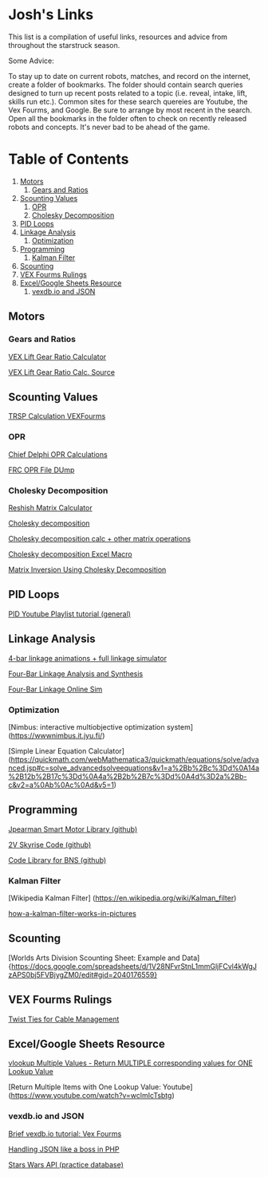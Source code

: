 # Josh's Links

This list is a compilation of useful links, resources and advice from throughout the starstruck season.

Some Advice:

To stay up to date on current robots, matches, and record on the internet, create a folder of bookmarks. The folder should contain search queries designed to turn up recent posts related to a topic (i.e. reveal, intake, lift, skills run etc.). Common sites for these search quereies are Youtube, the Vex Fourms, and Google. Be sure to arrange by most recent in the search. Open all the bookmarks in the folder often to check on recently released robots and concepts. It's never bad to be ahead of the game. 

# Table of Contents
1. [Motors](#Motors)
    1. [Gears and Ratios](#Gears-and-Ratios)
2. [Scounting Values](#Scounting-Values)
    1. [OPR](#OPR)
    2. [Cholesky Decomposition](#Cholesky-Decomposition)
3. [PID Loops](#PID-Loops)  
4. [Linkage Analysis](#Linkage-Analysis)
    1. [Optimization](#Optimization)
5. [Programming](#Programming)
    1. [Kalman Filter](#Kalman-Filter)
6. [Scounting](#Scouting)
7. [VEX Fourms Rulings](#VEX-Forums-Rulings)
8. [Excel/Google Sheets Resource](#Excel/Google-Sheets-Resource)
    1. [vexdb.io and JSON](#vexdb.io-and-JSON)

## Motors <a name="Motors"></a>

### Gears and Ratios <a name="Gears-and-Ratios"></a>

[VEX Lift Gear Ratio Calculator](http://polynomic3d.com/user/smith/vex-lift-calc.html)

[VEX Lift Gear Ratio Calc. Source](view-source:http://polynomic3d.com/user/smith/vex-lift-calc.html)

## Scounting Values <a name="Scounting-Values"></a>

[TRSP Calculation VEXFourms](https://www.vexforum.com/index.php/8703-sp-ranking-system-ideas/33)

### OPR <a name="OPR"></a>

[Chief Delphi OPR Calculations](https://www.chiefdelphi.com/forums/showthread.php?t=101390)

[FRC OPR File DUmp](https://www.chiefdelphi.com/media/papers/2174)

### Cholesky Decomposition <a name="Cholesky-Decomposition"></a>

[Reshish Matrix Calculator](http://matrix.reshish.com/)

[Cholesky decomposition](https://rosettacode.org/wiki/Cholesky_decomposition)

[Cholesky decomposition calc + other matrix operations](http://comnuan.com/cmnn01014/)

[Cholesky decomposition Excel Macro](http://www.real-statistics.com/linear-algebra-matrix-topics/cholesky-decomposition/)

[Matrix Inversion Using Cholesky Decomposition](https://arxiv.org/ftp/arxiv/papers/1111/1111.4144.pdf)

## PID Loops <a name="PID-Loops"></a>

[PID Youtube Playlist tutorial (general)](https://www.youtube.com/playlist?list=PLCozfyh08FMgbZWeTbGOMw7o3biDlnvec)

## Linkage Analysis <a name="Linkage-Analysis"></a>

[4-bar linkage animations + full linkage simulator](http://dynref.engr.illinois.edu/aml.html)

[Four-Bar Linkage Analysis and Synthesis](https://www.softintegration.com/chhtml/toolkit/mechanism/fourbar/)

[Four-Bar Linkage Online Sim](http://www.mekanizmalar.com/fourbar.html)

### Optimization <a name="Optimization"></a>

[Nimbus: interactive multiobjective optimization system] (https://wwwnimbus.it.jyu.fi/)

[Simple Linear Equation Calculator] (https://quickmath.com/webMathematica3/quickmath/equations/solve/advanced.jsp#c=solve_advancedsolveequations&v1=a%2Bb%2Bc%3Dd%0A14a%2B12b%2B17c%3Dd%0A4a%2B2b%2B7c%3Dd%0A4d%3D2a%2Bb-c&v2=a%0Ab%0Ac%0Ad&v5=1)



## Programming <a name="Programming"></a>

[Jpearman Smart Motor Library (github)](https://github.com/jpearman/smartMotorLib/blob/master/SmartMotorLib.c)

[2V Skyrise Code (github)](https://github.com/RobertsonMark/2V_Main)

[Code Library for BNS (github)](https://github.com/JMarple/BNSLibrary)




### Kalman Filter <a name="Kalman-Filter"></a>

[Wikipedia Kalman Filter] (https://en.wikipedia.org/wiki/Kalman_filter)

[how-a-kalman-filter-works-in-pictures](http://www.bzarg.com/p/how-a-kalman-filter-works-in-pictures/)

## Scounting <a name="Scounting"></a>

[Worlds Arts Division Scounting Sheet: Example and Data] {https://docs.google.com/spreadsheets/d/1V28NFvrStnL1mmGljFCvl4kWgJzAPS0bj5FVBjygZM0/edit#gid=2040176559}

## VEX Fourms Rulings <a name="VEX-Forums-Rulings"></a>

[Twist Ties for Cable Management](https://www.vexforum.com/index.php/18807-answered-use-of-twist-ties-on-robot-official-q-a-post)

## Excel/Google Sheets Resource <a name="#Excel/Google-Sheets-Resource"></a>

[vlookup Multiple Values - Return MULTIPLE corresponding values for ONE Lookup Value](http://www.globaliconnect.com/excel/index.php?option=com_content&view=article&id=119:vlookup-multiple-values-return-multiple-corresponding-values-for-one-lookup-value&catid=77&Itemid=473)

[Return Multiple Items with One Lookup Value: Youtube] (https://www.youtube.com/watch?v=wclmIcTsbtg)

### vexdb.io and JSON <a name="vexdb.io-and-JSON"></a>

[Brief vexdb.io tutorial: Vex Fourms](https://www.vexforum.com/index.php/11378-database/0)

[Handling JSON like a boss in PHP](http://nitschinger.at/Handling-JSON-like-a-boss-in-PHP/)

[Stars Wars API (practice database)](https://swapi.co/)

